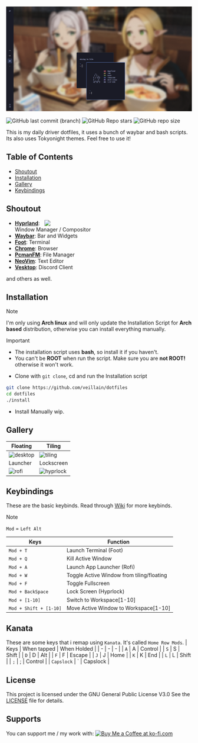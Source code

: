 <img src="assets/logo.png" width="800em"/> <br>

<!-- badges: start -->
![GitHub last commit (branch)](https://img.shields.io/github/last-commit/veillain/dotfiles/main?style=for-the-badge&labelColor=%231a1b26&color=%23c0caf5)
![GitHub Repo stars](https://img.shields.io/github/stars/veillain/dotfiles?style=for-the-badge&logo=polestar&logoColor=%23c0caf5&labelColor=%231a1b26&color=%23c0caf5)
![GitHub repo size](https://img.shields.io/github/repo-size/veillain/dotfiles?style=for-the-badge&logo=dropbox&logoColor=%23c0caf5&label=Dots%20Size&labelColor=%231a1b26&color=%23c0caf5)
<!-- badges: end -->

This is my daily driver dotfiles, it uses a bunch of waybar and bash scripts. Its also uses Tokyonight themes. Feel free to use it!

## **Table of Contents**
- [Shoutout](#shoutout)
- [Installation](#installation)
- [Gallery](#gallery)
- [Keybindings](#keybindings)

## **Shoutout**
<img src="assets/shoutout.png" align="right" width="400px">

- **[Hyprland](https://github.com/hyprwm/hyprland)**: Window Manager / Compositor
- **[Waybar](https://github.com/Alexays/Waybar)**: Bar and Widgets
- **[Foot](https://codeberg.org/dnkl/foot)**: Terminal
- **[Chrome](https://aur.archlinux.org/packages/google-chrome)**: Browser
- **[PcmanFM](https://archlinux.org/packages/extra/x86_64/pcmanfm-gtk3/)**: File Manager
- **[NeoVim](https://neovim.io)**: Text Editor
- **[Vesktop](https://github.com/Vencord/Vesktop)**: Discord Client

and others as well.

## **Installation**
> [!NOTE]
> I'm only using **Arch linux** and will only update the Installation Script for **Arch based** distribution, otherwise you can install everything manually.

> [!IMPORTANT]
> - The installation script uses **bash**, so install it if you haven't.
> - You can't be **ROOT** when run the script. Make sure you are **not ROOT!** otherwise it won't work.

- Clone with `git clone`, cd and run the Installation script
```bash
git clone https://github.com/veillain/dotfiles
cd dotfiles
./install
```

- Install Manually
wip.

## **Gallery**
| Floating | Tiling |
| - | - |
| ![desktop](assets/desktop.png) | ![tiling](assets/tiling.png) |
| Launcher | Lockscreen |
| ![rofi](assets/rofi.png) | ![hyprlock](assets/hyprlock.png) |

## **Keybindings**
These are the basic keybinds. Read through [Wiki](https://github.com/veillain/dotfiles/wiki) for more keybinds.
> [!NOTE]
> `Mod` = `Left Alt`

| Keys | Function |
| - | - |
| `Mod + T` | Launch Terminal (Foot) |
| `Mod + Q` | Kill Active Window |
| `Mod + A` | Launch App Launcher (Rofi) |
| `Mod + W` | Toggle Active Window from tiling/floating |
| `Mod + F` | Toggle Fullscreen |
| `Mod + BackSpace` | Lock Screen (Hyprlock) |
| `Mod + [1-10]` | Switch to Workspace[1-10] |
| `Mod + Shift + [1-10]` | Move Active Window to Workspace[1-10] |

## **Kanata**
These are some keys that i remap using `Kanata`. It's called `Home Row Mods`.
| Keys | When tapped | When Holded |
| - | - | - |
| `A` | A | Control |
| `S` | S | Shift |
| `D` | D | Alt |
| `F` | F | Escape |
| `J` | J | Home |
| `K` | K | End |
| `L` | L | Shift |
| `;` | ; | Control |
| `Capslock` | ` | Capslock |

## **License**
This project is licensed under the GNU General Public License V3.0 See the [LICENSE](LICENSE) file for details.

## **Supports**
You can support me / my work with:
<a href='https://ko-fi.com/veillain' target='_blank'><img height='35' style='border:0px;height:46px;' src='https://az743702.vo.msecnd.net/cdn/kofi3.png?v=0' border='0' alt='Buy Me a Coffee at ko-fi.com' />
